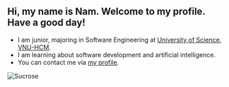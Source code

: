 <!-- ## Hi there 👋 -->

<!--
**vovannam0502/vovannam0502** is a ✨ _special_ ✨ repository because its `README.md` (this file) appears on your GitHub profile.

Here are some ideas to get you started:

- 🔭 I’m currently working on ...
- 🌱 I’m currently learning ...
- 👯 I’m looking to collaborate on ...
- 🤔 I’m looking for help with ...
- 💬 Ask me about ...
- 📫 How to reach me: ...
- 😄 Pronouns: ...
- ⚡ Fun fact: ...
-->

## Hi, my name is Nam. Welcome to my profile. Have a good day!

- I am junior, majoring in Software Engineering at [University of Science, VNU-HCM](https://www.hcmus.edu.vn/).
- I am learning about software development and artificial intelligence.
- You can contact me via [my profile](https://www.facebook.com/profile.php?id=100068012270749).

![Sucrose](sucrose.jpg)

